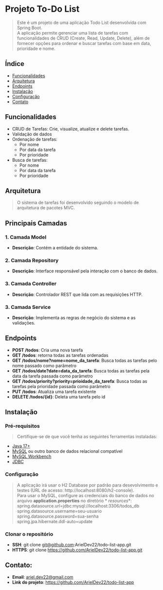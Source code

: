 # Projeto To-Do List

> Este é um projeto de uma aplicação Todo List desenvolvida com Spring Boot.  
> A aplicação permite gerenciar uma lista de
> tarefas com funcionalidades de CRUD (Create, Read, Update, Delete), além de fornecer opções para ordenar e buscar
> tarefas com base em data, prioridade e nome.

## Índice

- [Funcionalidades](#funcionalidades)
- [Arquitetura](#arquitetura)
- [Endpoints](#endpoints)
- [Instalação](#instalação)
- [Configuração](#configuração)
- [Contato](#contato)

## Funcionalidades

- CRUD de Tarefas: Crie, visualize, atualize e delete tarefas.
- Validação de dados
- Ordenação de tarefas:
    - Por nome
    - Por data da tarefa
    - Por prioridade
- Busca de tarefas:
    - Por nome
    - Por data da tarefa
    - Por prioridade

## Arquitetura

> O sistema de tarefas foi desenvolvido seguindo o modelo de arquitetura de pacotes MVC.

## Principais Camadas

### 1. Camada Model

- **Descrição**: Contém a entidade do sistema.

### 2. Camada Repository

- **Descrição**: Interface responsável pela interação com o banco de dados.

### 3. Camada Controller

- **Descrição**: Controlador REST que lida com as requisições HTTP.

### 3. Camada Service

- **Descrição**: Implementa as regras de negócio do sistema e as validações.

## Endpoints

- **POST /todos**: Cria uma nova tarefa
- **GET /todos**: retorna todas as tarefas ordenadas
- **GET /todos/nome?nome=nome_da_tarefa**: Busca todas as tarefas pelo nome passado como parâmetro
- **GET /todos/date?date=data_da_tarefa**: Busca todas as tarefas pela data da tarefa passada como parâmetro
- **GET /todos/priority?priority=prioidade_da_tarefa**: Busca todas as tarefas pela prioridade passada como parâmetro
- **PUT /todos**: Atualiza uma tarefa existente
- **DELETE /todos/{id}**: Deleta uma tarefa pelo id

## Instalação

### Pré-requisitos

> Certifique-se de que você tenha as seguintes ferramentas instaladas:

- [Java 17+](https://www.oracle.com/java/technologies/javase/jdk17-archive-downloads.html)
- [MySQL](https://dev.mysql.com/downloads/installer/) ou outro banco de dados relacional compatível
- [MySQL Workbench](https://dev.mysql.com/downloads/workbench/)
- [JDBC](https://downloads.mysql.com/archives/c-j/)

### Configuração

> A aplicação irá usar o H2 Database por padrão para desevolvimento e testes (URL de
> acesso: http://localhost:8080/h2-console).  
> Para usar o MySQL, configure as credenciais do banco de dados no arquivo **application.properties** no diretório *
*resources**:  
> spring.datasource.url=jdbc:mysql://localhost:3306/todos_db  
> spring.datasource.username=seu-usuario  
> spring.datasource.password=sua-senha  
> spring.jpa.hibernate.ddl-auto=update

### Clonar o repositório

- **SSH**: git clone git@github.com:ArielDev22/todo-list-app.git
- **HTTPS**: git clone https://github.com/ArielDev22/todo-list-app.git

## Contato:

- **Email**: ariel.dev22@gmail.com
- **Link do projeto**: https://github.com/ArielDev22/todo-list-app
